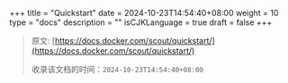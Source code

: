 +++
title = "Quickstart"
date = 2024-10-23T14:54:40+08:00
weight = 10
type = "docs"
description = ""
isCJKLanguage = true
draft = false
+++

> 原文: [https://docs.docker.com/scout/quickstart/](https://docs.docker.com/scout/quickstart/)
>
> 收录该文档的时间：`2024-10-23T14:54:40+08:00`
